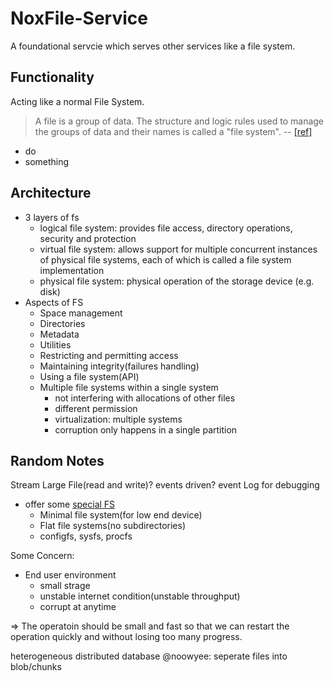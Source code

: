 # NoxFile-Service

A foundational servcie which serves other services like a file system.

## Functionality
Acting like a normal File System.
> A file is a group of data. The structure and logic rules used to manage the groups of data and their names is called a "file system".
-- [[ref]](https://en.wikipedia.org/wiki/File_system)
* do
* something


## Architecture
* 3 layers of fs
  - logical file system: provides file access, directory operations, security and protection
  - virtual file system: allows support for multiple concurrent instances of physical file systems, each of which is called a file system implementation
  - physical file system: physical operation of the storage device (e.g. disk)
* Aspects of FS
  - Space management
  - Directories
  - Metadata
  - Utilities
  - Restricting and permitting access
  - Maintaining integrity(failures handling)
  - Using a file system(API)
  - Multiple file systems within a single system
    - not interfering with allocations of other files
    - different permission
    - virtualization: multiple systems
    - corruption only happens in  a single partition

##  Random Notes
Stream Large File(read and write)?
events driven?
event Log for debugging

* offer some [special FS](https://en.wikipedia.org/wiki/File_system#Special_file_systems)
    - Minimal file system(for low end device)
    - Flat file systems(no subdirectories)
    - configfs, sysfs, procfs

Some Concern:

* End user environment
    * small strage
    * unstable internet condition(unstable throughput)
    * corrupt at anytime

=> The operatoin should be small and fast so that we can restart the operation quickly and without losing too many progress.

heterogeneous distributed database
@noowyee: seperate files into blob/chunks
